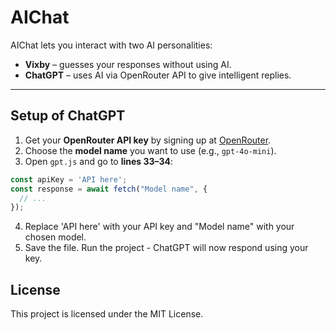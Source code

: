 # AIChat

AIChat lets you interact with two AI personalities:  
- **Vixby** – guesses your responses without using AI.  
- **ChatGPT** – uses AI via OpenRouter API to give intelligent replies.

---

## Setup of ChatGPT

1. Get your **OpenRouter API key** by signing up at [OpenRouter](https://openrouter.ai).  
2. Choose the **model name** you want to use (e.g., `gpt-4o-mini`).  
3. Open `gpt.js` and go to **lines 33–34**:

```javascript
const apiKey = 'API here';
const response = await fetch("Model name", {
  // ...
});
```
4. Replace 'API here' with your API key and "Model name" with your chosen model.
5. Save the file. Run the project - ChatGPT will now respond using your key.

## License
This project is licensed under the MIT License.
